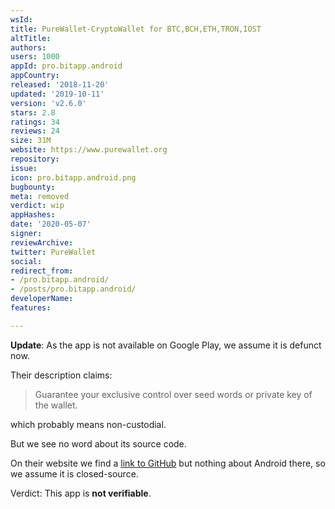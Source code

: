 ```yaml
---
wsId: 
title: PureWallet-CryptoWallet for BTC,BCH,ETH,TRON,IOST
altTitle: 
authors: 
users: 1000
appId: pro.bitapp.android
appCountry: 
released: '2018-11-20'
updated: '2019-10-11'
version: 'v2.6.0'
stars: 2.8
ratings: 34
reviews: 24
size: 31M
website: https://www.purewallet.org
repository: 
issue: 
icon: pro.bitapp.android.png
bugbounty: 
meta: removed
verdict: wip
appHashes: 
date: '2020-05-07'
signer: 
reviewArchive: 
twitter: PureWallet
social: 
redirect_from:
- /pro.bitapp.android/
- /posts/pro.bitapp.android/
developerName: 
features: 

---
```


**Update**: As the app is not available on Google Play, we assume it is defunct
now.

Their description claims:

> Guarantee your exclusive control over seed words or private key of the wallet.

which probably means non-custodial.

But we see no word about its source code.

On their website we find a [link to GitHub](https://github.com/BitApp) but nothing
about Android there, so we assume it is closed-source.

Verdict: This app is **not verifiable**.

